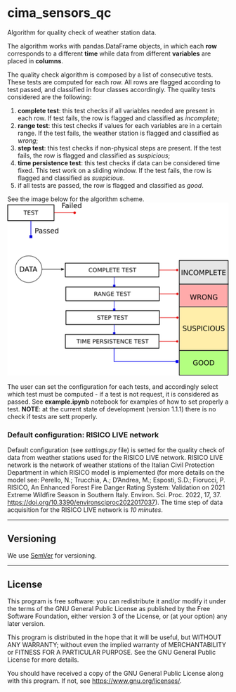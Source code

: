 # **cima_sensors_qc**
Algorithm for quality check of weather station data.

The algorithm works with pandas.DataFrame objects, in which each **row** corresponds to a different **time** while data from different **variables** are placed in **columns**.

The quality check algorithm is composed by a list of consecutive tests. These tests are computed for each row. All rows are flagged according to test passed, and classified in four classes accordingly.
The quality tests considered are the following:
1. **complete test**: this test checks if all variables needed are present in each row. If test fails, the row is flagged and classified as *incomplete*;
2. **range test**: this test checks if values for each variables are in a certain range. If the test fails, the weather station is flagged and classified as *wrong*;
3. **step test**: this test checks if non-physical steps are present. If the test fails, the row is flagged and classified as *suspicious*;
4. **time persistence test**: this test checks if data can be considered time fixed. This test work on a sliding window. If the test fails, the row is flagged and classified as *suspicious*.
5. if all tests are passed, the row is flagged and classified as *good*.

See the image below for the algorithm scheme.
![Algorithm scheme](scheme.png)

The user can set the configuration for each tests, and accordingly select which test must be computed - if a test is not request, it is considered as passed. See **example.ipynb** notebook for examples of how to set properly a test. **NOTE**: at the current state of development (version 1.1.1) there is no check if tests are sett properly.


### Default configuration: RISICO LIVE network
Default configuration (see *settings.py* file) is setted for the quality check of data from weather stations used for the RISICO LIVE network. RISICO LIVE network is the network of weather stations of the Italian Civil Protection Department in which RISICO model is implemented (for more details on the model see: Perello, N.; Trucchia, A.; D’Andrea, M.; Esposti, S.D.; Fiorucci, P. RISICO, An Enhanced Forest Fire Danger Rating System: Validation on 2021 Extreme Wildfire Season in Southern Italy. Environ. Sci. Proc. 2022, 17, 37. https://doi.org/10.3390/environsciproc2022017037). The time step of data acquisition for the RISICO LIVE network is *10 minutes*.

---
## **Versioning**
We use [SemVer](https://semver.org/) for versioning.

---
## **License**
This program is free software: you can redistribute it and/or modify it under the terms of the GNU General Public License as published by the Free Software Foundation, either version 3 of the License, or (at your option) any later version.

This program is distributed in the hope that it will be useful, but WITHOUT ANY WARRANTY; without even the implied warranty of MERCHANTABILITY or FITNESS FOR A PARTICULAR PURPOSE. See the GNU General Public License for more details.

You should have received a copy of the GNU General Public License along with this program. If not, see <https://www.gnu.org/licenses/>.
